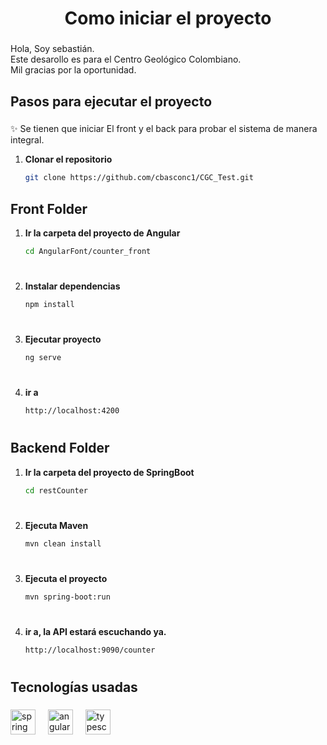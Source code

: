 <h1 align="center">Como iniciar el proyecto</h1>

###

<p align="left">Hola, Soy sebastián. <br>Este desarollo es para el Centro Geológico Colombiano. <br>Mil gracias por la oportunidad.</p>

###

<h2 align="left">Pasos para ejecutar el proyecto</h2>

###

<p align="left">✨ Se tienen que iniciar El front y el back para probar el sistema de manera integral.</p>


1. **Clonar el repositorio**  
   ```bash
   git clone https://github.com/cbasconc1/CGC_Test.git
###

<h2 align="left">Front Folder</h2>

1. **Ir la carpeta del proyecto de Angular**  
   ```bash
   cd AngularFont/counter_front
#
2. **Instalar dependencias**  
   ```bash
   npm install
#

3. **Ejecutar proyecto**  
   ```bash
   ng serve
#

4. **ir a**  
   ```bash
   http://localhost:4200
#

<h2 align="left">Backend Folder</h2>

1. **Ir la carpeta del proyecto de SpringBoot**  
   ```bash
   cd restCounter
#
2. **Ejecuta Maven**  
   ```bash
   mvn clean install
#
3. **Ejecuta el proyecto**  
   ```bash
   mvn spring-boot:run
#
4. **ir a, la API estará escuchando ya.**  
   ```bash
   http://localhost:9090/counter
#

<h2 align="left">Tecnologías usadas</h2>

###

<div align="left">
  <img src="https://cdn.jsdelivr.net/gh/devicons/devicon/icons/spring/spring-original.svg" height="40" alt="spring logo"  />
  <img width="12" />
  <img src="https://cdn.jsdelivr.net/gh/devicons/devicon/icons/angularjs/angularjs-original.svg" height="40" alt="angularjs logo"  />
  <img width="12" />
  <img src="https://cdn.jsdelivr.net/gh/devicons/devicon/icons/typescript/typescript-original.svg" height="40" alt="typescript logo"  />
</div>

###
